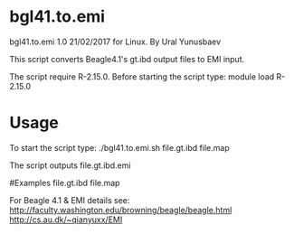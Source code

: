 # bgl41.to.emi
bgl41.to.emi 1.0 21/02/2017 for Linux. By Ural Yunusbaev<p>
This script converts Beagle4.1's gt.ibd output files to EMI input.<p>
The script require R-2.15.0. Before starting the script type: module load R-2.15.0<p>
# Usage
To start the script type: ./bgl41.to.emi.sh file.gt.ibd file.map<p>
The script outputs file.gt.ibd.emi<p>
#Examples
file.gt.ibd file.map<p>
For Beagle 4.1 & EMI details see: http://faculty.washington.edu/browning/beagle/beagle.html http://cs.au.dk/~qianyuxx/EMI

